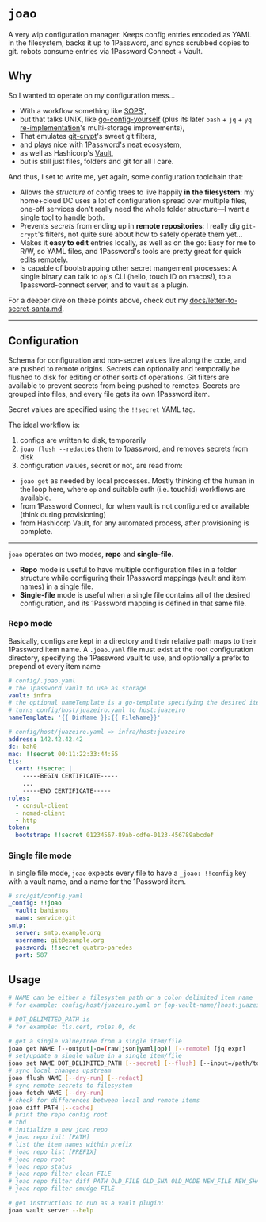 # `joao`

A very wip configuration manager. Keeps config entries encoded as YAML in the filesystem, backs it up to 1Password, and syncs scrubbed copies to git. robots consume entries via 1Password Connect + Vault.

## Why

So I wanted to operate on my configuration mess...

- With a workflow something like [SOPS](https://github.com/mozilla/sops)',
- but that talks UNIX, like [go-config-yourself](https://github.com/unRob/go-config-yourself) (plus its later `bash` + `jq` + `yq` [re-implementation](https://github.com/unRob/nidito/tree/0812e0caf6d81dd06b740701c3e95a2aeabd86de/.milpa/commands/nidito/config)'s multi-storage improvements),
- That emulates [git-crypt](https://github.com/AGWA/git-crypt)'s sweet git filters,
- and plays nice with [1Password's neat ecosystem](https://developer.1password.com/),
- as well as Hashicorp's [Vault](https://vaultproject.io/),
- but is still just files, folders and git for all I care.

And thus, I set to write me, yet again, some configuration toolchain that:

- Allows the _structure_ of config trees to live happily **in the filesystem**: my home+cloud DC uses a lot of configuration spread over multiple files, one-off services don't really need the whole folder structure—I want a single tool to handle both.
- Prevents _secrets_ from ending up in **remote repositories**: I really dig `git-crypt`'s filters, not quite sure about how to safely operate them yet...
- Makes it **easy to edit** entries locally, as well as on the go: Easy for me to R/W, so YAML files, and 1Password's tools are pretty great for quick edits remotely.
- Is capable of bootstrapping other secret mangement processes: A single binary can talk to `op`'s CLI (hello, touch ID on macos!), to a 1password-connect server, and to vault as a plugin.

For a deeper dive on these points above, check out my [docs/letter-to-secret-santa.md](docs/letter-to-secret-santa.md).

---

## Configuration

Schema for configuration and non-secret values live along the code, and are pushed to remote origins. Secrets can optionally and temporally be flushed to disk for editing or other sorts of operations. Git filters are available to prevent secrets from being pushed to remotes. Secrets are grouped into files, and every file gets its own 1Password item.

Secret values are specified using the `!!secret` YAML tag.

The ideal workflow is:

1. configs are written to disk, temporarily
2. `joao flush --redact`es them to 1password, and removes secrets from disk
3. configuration values, secret or not, are read from:
  - `joao get` as needed by local processes. Mostly thinking of the human in the loop here, where `op` and suitable auth (i.e. touchid) workflows are available.
  - from 1Password Connect, for when vault is not configured or available (think during provisioning)
  - from Hashicorp Vault, for any automated process, after provisioning is complete.

---

`joao` operates on two modes, **repo** and **single-file**.

- **Repo** mode is useful to have multiple configuration files in a folder structure while configuring their 1Password mappings (vault and item names) in a single file.
- **Single-file** mode is useful when a single file contains all of the desired configuration, and its 1Password mapping is defined in that same file.

### Repo mode

Basically, configs are kept in a directory and their relative path maps to their 1Password item name. A `.joao.yaml` file must exist at the root configuration directory, specifying the 1Password vault to use, and optionally a prefix to prepend ot every item name

```yaml
# config/.joao.yaml
# the 1password vault to use as storage
vault: infra
# the optional nameTemplate is a go-template specifying the desired items' names
# turns config/host/juazeiro.yaml to host:juazeiro
nameTemplate: '{{ DirName }}:{{ FileName}}'
```

```yaml
# config/host/juazeiro.yaml => infra/host:juazeiro
address: 142.42.42.42
dc: bah0
mac: !!secret 00:11:22:33:44:55
tls:
  cert: !!secret |
    -----BEGIN CERTIFICATE-----
    ...
    -----END CERTIFICATE-----
roles:
  - consul-client
  - nomad-client
  - http
token:
  bootstrap: !!secret 01234567-89ab-cdfe-0123-456789abcdef
```

### Single file mode

In single file mode, `joao` expects every file to have a `_joao: !!config` key with a vault name, and a name for the 1Password item.

```yaml
# src/git/config.yaml
_config: !!joao
  vault: bahianos
  name: service:git
smtp:
  server: smtp.example.org
  username: git@example.org
  password: !!secret quatro-paredes
  port: 587

```

## Usage

```sh
# NAME can be either a filesystem path or a colon delimited item name
# for example: config/host/juazeiro.yaml or [op-vault-name/]host:juazeiro

# DOT_DELIMITED_PATH is
# for example: tls.cert, roles.0, dc

# get a single value/tree from a single item/file
joao get NAME [--output|-o=(raw|json|yaml|op)] [--remote] [jq expr]
# set/update a single value in a single item/file
joao set NAME DOT_DELIMITED_PATH [--secret] [--flush] [--input=/path/to/input|<<<"value"]
# sync local changes upstream
joao flush NAME [--dry-run] [--redact]
# sync remote secrets to filesystem
joao fetch NAME [--dry-run]
# check for differences between local and remote items
joao diff PATH [--cache]
# print the repo config root
# tbd
# initialize a new joao repo
# joao repo init [PATH]
# list the item names within prefix
# joao repo list [PREFIX]
# joao repo root
# joao repo status
# joao repo filter clean FILE
# joao repo filter diff PATH OLD_FILE OLD_SHA OLD_MODE NEW_FILE NEW_SHA NEW_MODE
# joao repo filter smudge FILE

# get instructions to run as a vault plugin:
joao vault server --help
```
